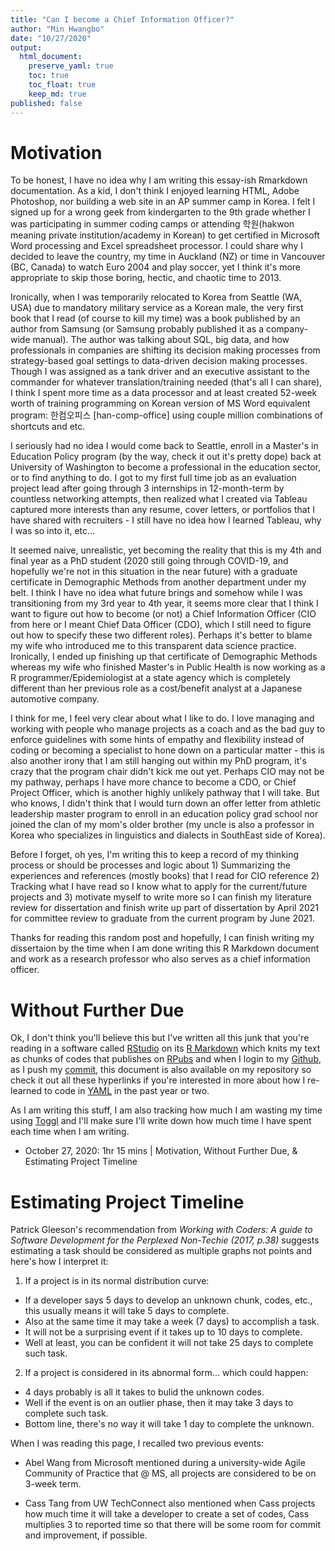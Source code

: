 ```yaml
---
title: "Can I become a Chief Information Officer?"
author: "Min Hwangbo"
date: "10/27/2020"
output:
  html_document:
    preserve_yaml: true
    toc: true
    toc_float: true
    keep_md: true
published: false
---
```




# Motivation
To be honest, I have no idea why I am writing this essay-ish Rmarkdown documentation. As a kid, I don't think I enjoyed learning HTML, Adobe Photoshop, nor building a web site in an AP summer camp in Korea. I felt I signed up for a wrong geek from kindergarten to the 9th grade whether I was participating in summer coding camps or attending 학원(hakwon meaning private institution/academy in Korean) to get certified in Microsoft Word processing and Excel spreadsheet processor. I could share why I decided to leave the country, my time in Auckland (NZ) or time in Vancouver (BC, Canada) to watch Euro 2004 and play soccer, yet I think it's more appropriate to skip those boring, hectic, and chaotic time to 2013.

Ironically, when I was temporarily relocated to Korea from Seattle (WA, USA) due to mandatory military service as a Korean male, the very first book that I read (of course to kill my time) was a book published by an author from Samsung (or Samsung probably published it as a company-wide manual). The author was talking about SQL, big data, and how professionals in companies are shifting its decision making processes from strategy-based goal settings to data-driven decision making processes. Though I was assigned as a tank driver and an executive assistant to the commander for whatever translation/training needed (that's all I can share), I think I spent more time as a data processor and at least created 52-week worth of training programming on Korean version of MS Word equivalent program: 한컴오피스 [han-comp-office] using couple million combinations of shortcuts and etc.

I seriously had no idea I would come back to Seattle, enroll in a Master's in Education Policy program (by the way, check it out it's pretty dope) back at University of Washington to become a professional in the education sector, or to find anything to do. I got to my first full time job as an evaluation project lead after going through 3 internships in 12-month-term by countless networking attempts, then realized what I created via Tableau captured more interests than any resume, cover letters, or portfolios that I have shared with recruiters - I still have no idea how I learned Tableau, why I was so into it, etc...

It seemed naive, unrealistic, yet becoming the reality that this is my 4th and final year as a PhD student (2020 still going through COVID-19, and hopefully we're not in this situation in the near future) with a graduate certificate in Demographic Methods from another department under my belt. I think I have no idea what future brings and somehow while I was transitioning from my 3rd year to 4th year, it seems more clear that I think I want to figure out how to become (or not) a Chief Information Officer (CIO from here or I meant Chief Data Officer (CDO), which I still need to figure out how to specify these two different roles). Perhaps it's better to blame my wife who introduced me to this transparent data science practice. Ironically, I ended up finishing up that certificate of Demographic Methods whereas my wife who finished Master's in Public Health is now working as a R programmer/Epidemiologist at a state agency which is completely different than her previous role as a cost/benefit analyst at a Japanese automotive company. 

I think for me, I feel very clear about what I like to do. I love managing and working with people who manage projects as a coach and as the bad guy to enforce guidelines with some hints of empathy and flexibility instead of coding or becoming a specialist to hone down on a particular matter - this is also another irony that I am still hanging out within my PhD program, it's crazy that the program chair didn't kick me out yet. Perhaps CIO may not be my pathway, perhaps I have more chance to become a CDO, or Chief Project Officer, which is another highly unlikely pathway that I will take. But who knows, I didn't think that I would turn down an offer letter from athletic leadership master program to enroll in an education policy grad school nor joined the clan of my mom's older brother (my uncle is also a professor in Korea who specializes in linguistics and dialects in SouthEast side of Korea). 

Before I forget, oh yes, I'm writing this to keep a record of my thinking process or should be processes and logic about 1) Summarizing the experiences and references (mostly books) that I read for CIO reference 2) Tracking what I have read so I know what to apply for the current/future projects and 3) motivate myself to write more so I can finish my literature review for dissertation and finish write up part of dissertation by April 2021 for committee review to graduate from the current program by June 2021.

Thanks for reading this random post and hopefully, I can finish writing my dissertaion by the time when I am done writing this R Markdown document and work as a research professor who also serves as a chief information officer. 

# Without Further Due
Ok, I don't think you'll believe this but I've written all this junk that you're reading in a software called [RStudio](https://rstudio.com/) on its [R Markdown](https://rmarkdown.rstudio.com/) which knits my text as chunks of codes that publishes on [RPubs](https://rpubs.com/) and when I login to my [Github](https://github.com/mhwangbo11/InnovationLab/tree/master/CIO), as I push my [commit](https://docs.github.com/en/free-pro-team@latest/desktop/contributing-and-collaborating-using-github-desktop/committing-and-reviewing-changes-to-your-project), this document is also available on my repository so check it out all these hyperlinks if you're interested in more about how I re-learned to code in [YAML](https://yaml.org/) in the past year or two.

As I am writing this stuff, I am also tracking how much I am wasting my time using [Toggl](https://toggl.com/) and I'll make sure I'll write down how much time I have spent each time when I am writing.

* October 27, 2020: 1hr 15 mins | Motivation, Without Further Due, & Estimating Project Timeline

# Estimating Project Timeline
Patrick Gleeson's recommendation from *Working with Coders: A guide to Software Development for the Perplexed Non-Techie (2017, p.38)* suggests estimating a task should be considered as multiple graphs not points and here's how I interpret it:

1) If a project is in its normal distribution curve:
* If a developer says 5 days to develop an unknown chunk, codes, etc., this usually means it will take 5 days to complete.
* Also at the same time it may take a week (7 days) to accomplish a task.
* It will not be a surprising event if it takes up to 10 days to complete.
* Well at least, you can be confident it will not take 25 days to complete such task.

2) If a project is considered in its abnormal form... which could happen:
* 4 days probably is all it takes to bulid the unknown codes.
* Well if the event is on an outlier phase, then it may take 3 days to complete such task.
* Bottom line, there's no way it will take 1 day to complete the unknown.

When I was reading this page, I recalled two previous events:

* Abel Wang from Microsoft mentioned during a university-wide Agile Community of Practice that @ MS, all projects are considered to be on 3-week term.

* Cass Tang from UW TechConnect also mentioned when Cass projects how much time it will take a developer to create a set of codes, Cass multiplies 3 to reported time so that there will be some room for commit and improvement, if possible.


